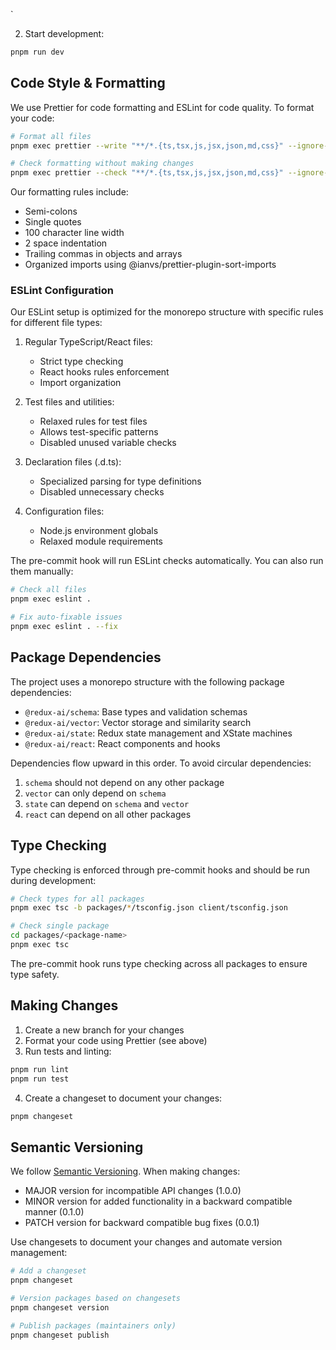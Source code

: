 `

2. Start development:

```bash
pnpm run dev
```

## Code Style & Formatting

We use Prettier for code formatting and ESLint for code quality. To format your code:

```bash
# Format all files
pnpm exec prettier --write "**/*.{ts,tsx,js,jsx,json,md,css}" --ignore-path .prettierignore

# Check formatting without making changes
pnpm exec prettier --check "**/*.{ts,tsx,js,jsx,json,md,css}" --ignore-path .prettierignore
```

Our formatting rules include:

- Semi-colons
- Single quotes
- 100 character line width
- 2 space indentation
- Trailing commas in objects and arrays
- Organized imports using @ianvs/prettier-plugin-sort-imports

### ESLint Configuration

Our ESLint setup is optimized for the monorepo structure with specific rules for different file types:

1. Regular TypeScript/React files:

   - Strict type checking
   - React hooks rules enforcement
   - Import organization

2. Test files and utilities:

   - Relaxed rules for test files
   - Allows test-specific patterns
   - Disabled unused variable checks

3. Declaration files (.d.ts):

   - Specialized parsing for type definitions
   - Disabled unnecessary checks

4. Configuration files:
   - Node.js environment globals
   - Relaxed module requirements

The pre-commit hook will run ESLint checks automatically. You can also run them manually:

```bash
# Check all files
pnpm exec eslint .

# Fix auto-fixable issues
pnpm exec eslint . --fix
```

## Package Dependencies

The project uses a monorepo structure with the following package dependencies:

- `@redux-ai/schema`: Base types and validation schemas
- `@redux-ai/vector`: Vector storage and similarity search
- `@redux-ai/state`: Redux state management and XState machines
- `@redux-ai/react`: React components and hooks

Dependencies flow upward in this order. To avoid circular dependencies:

1. `schema` should not depend on any other package
2. `vector` can only depend on `schema`
3. `state` can depend on `schema` and `vector`
4. `react` can depend on all other packages

## Type Checking

Type checking is enforced through pre-commit hooks and should be run during development:

```bash
# Check types for all packages
pnpm exec tsc -b packages/*/tsconfig.json client/tsconfig.json

# Check single package
cd packages/<package-name>
pnpm exec tsc
```

The pre-commit hook runs type checking across all packages to ensure type safety.

## Making Changes

1. Create a new branch for your changes
2. Format your code using Prettier (see above)
3. Run tests and linting:

```bash
pnpm run lint
pnpm run test
```

4. Create a changeset to document your changes:

```bash
pnpm changeset
```

## Semantic Versioning

We follow [Semantic Versioning](https://semver.org/). When making changes:

- MAJOR version for incompatible API changes (1.0.0)
- MINOR version for added functionality in a backward compatible manner (0.1.0)
- PATCH version for backward compatible bug fixes (0.0.1)

Use changesets to document your changes and automate version management:

```bash
# Add a changeset
pnpm changeset

# Version packages based on changesets
pnpm changeset version

# Publish packages (maintainers only)
pnpm changeset publish
```
